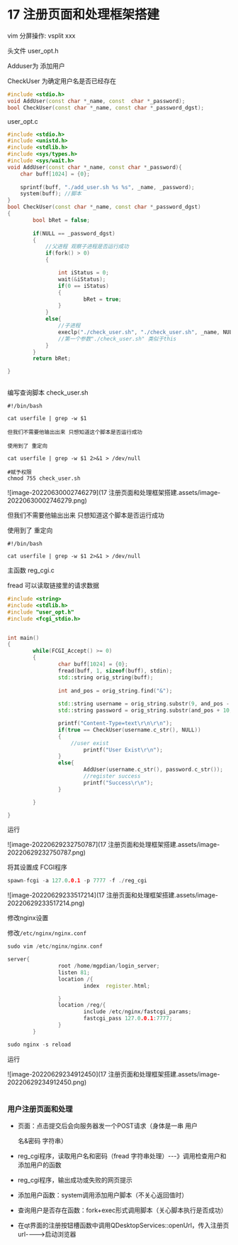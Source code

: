 # 17 注册页面和处理框架搭建

vim 分屏操作: vsplit xxx





头文件  user_opt.h

Adduser为 添加用户 

CheckUser 为确定用户名是否已经存在

```c++
#include <stdio.h>
void AddUser(const char *_name, const  char *_password);
bool CheckUser(const char *_name, const char *_password_dgst);
```

user_opt.c

```c++
#include <stdio.h>
#include <unistd.h>
#include <stdlib.h>
#include <sys/types.h>
#include <sys/wait.h>
void AddUser(const char *_name, const char *_password){
    char buff[1024] = {0};
    
    sprintf(buff, "./add_user.sh %s %s", _name, _password);
	system(buff); //脚本
}
bool CheckUser(const char *_name, const char *_password_dgst)
{
    	bool bRet = false;
    
    	if(NULL == _password_dgst)
        {
            //父进程 观察子进程是否运行成功
            if(fork() > 0)
            {

                int iStatus = 0;
                wait(&iStatus);
                if(0 == iStatus)
                {
                        bRet = true;
                }
            }
            else{
                //子进程
                execlp("./check_user.sh", "./check_user.sh", _name, NULL);
                //第一个参数"./check_user.sh" 类似于this
            }
        }
        return bRet;

}
    
```



编写查询脚本 check_user.sh

```shell
#!/bin/bash
  
cat userfile | grep -w $1

但我们不需要他输出出来 只想知道这个脚本是否运行成功

使用到了 重定向
  
cat userfile | grep -w $1 2>&1 > /dev/null

#赋予权限
chmod 755 check_user.sh

```

![image-20220630002746279](17 注册页面和处理框架搭建.assets/image-20220630002746279.png)

但我们不需要他输出出来 只想知道这个脚本是否运行成功

使用到了 重定向

```shell
#!/bin/bash
  
cat userfile | grep -w $1 2>&1 > /dev/null
```





主函数 reg_cgi.c

fread 可以读取链接里的请求数据

```c++
#include <string>
#include <stdlib.h>
#include "user_opt.h"
#include <fcgi_stdio.h>


int main()
{
        while(FCGI_Accept() >= 0)
        {
                char buff[1024] = {0};
                fread(buff, 1, sizeof(buff), stdin);
                std::string orig_string(buff);
                
                int and_pos = orig_string.find("&");
                
                std::string username = orig_string.substr(9, and_pos - 9);
                std::string password = orig_string.substr(and_pos + 10, orig_string.size() - and_pos - 10);

                printf("Content-Type=text\r\n\r\n");
                if(true == CheckUser(username.c_str(), NULL))
                {
					//user exist
                        printf("User Exist\r\n");
                }
                else{
                        AddUser(username.c_str(), password.c_str());
                        //register success
                        printf("Success\r\n");
                }

        }

}
```



运行

![image-20220629232750787](17 注册页面和处理框架搭建.assets/image-20220629232750787.png)



将其设置成 FCGI程序

```c++
spawn-fcgi -a 127.0.0.1 -p 7777 -f ./reg_cgi
```

![image-20220629233517214](17 注册页面和处理框架搭建.assets/image-20220629233517214.png)



修改nginx设置

修改`/etc/nginx/nginx.conf`

```c++
sudo vim /etc/nginx/nginx.conf
```



```c++
server{
                root /home/mgpdian/login_server;
                listen 81;
                location /{
                        index  register.html;

                }
                location /reg/{
                        include /etc/nginx/fastcgi_params;
                        fastcgi_pass 127.0.0.1:7777;
                }
        }

```

```c++
sudo nginx -s reload
```

运行

![image-20220629234912450](17 注册页面和处理框架搭建.assets/image-20220629234912450.png)



# 





### 用户注册页面和处理

- 页面：点击提交后会向服务器发一个POST请求（身体是一串 用户

  名&密码 字符串）

- reg_cgi程序，读取用户名和密码（fread 字符串处理）---》调用检查用户和添加用户的函数

- reg_cgi程序，输出成功或失败的网页提示

- 添加用户函数：system调用添加用户脚本（不关心返回值时）

- 查询用户是否存在函数：fork+exec形式调用脚本（关心脚本执行是否成功）

- 在qt界面的注册按钮槽函数中调用QDesktopServices::openUrl，传入注册页url---->启动浏览器
